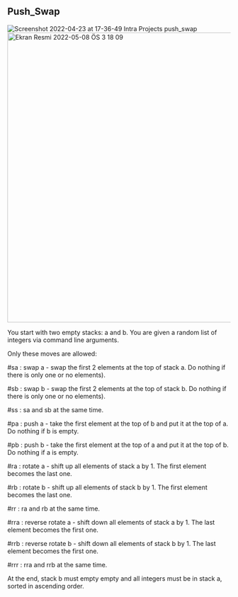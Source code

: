 ## Push_Swap

![Screenshot 2022-04-23 at 17-36-49 Intra Projects push_swap](https://user-images.githubusercontent.com/94300378/164946838-a9c06b18-fe98-413b-976e-f58c9c31285c.png)
<img width="655" alt="Ekran Resmi 2022-05-08 ÖS 3 18 09" src="https://user-images.githubusercontent.com/94300378/167295780-a877288e-5cdf-48a5-bfe5-500d995ebdf1.png">


You start with two empty stacks: a and b. You are given a random list of integers via command line arguments.


Only these moves are allowed:

#sa : swap a - swap the first 2 elements at the top of stack a. Do nothing if there is only one or no elements).
 
#sb : swap b - swap the first 2 elements at the top of stack b. Do nothing if there is only one or no elements).

#ss : sa and sb at the same time.

#pa : push a - take the first element at the top of b and put it at the top of a. Do nothing if b is empty.

#pb : push b - take the first element at the top of a and put it at the top of b. Do nothing if a is empty.

#ra : rotate a - shift up all elements of stack a by 1. The first element becomes the last one.

#rb : rotate b - shift up all elements of stack b by 1. The first element becomes the last one.

#rr : ra and rb at the same time.

#rra : reverse rotate a - shift down all elements of stack a by 1. The last element becomes the first one.

#rrb : reverse rotate b - shift down all elements of stack b by 1. The last element becomes the first one.

#rrr : rra and rrb at the same time.

At the end, stack b must empty empty and all integers must be in stack a, sorted in ascending order.
